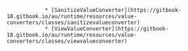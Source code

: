                 * [SanitizeValueConverter](https://gitbook-18.gitbook.io/au/runtime/resources/value-converters/classes/sanitizevalueconverter)
                * [ViewValueConverter](https://gitbook-18.gitbook.io/au/runtime/resources/value-converters/classes/viewvalueconverter)
